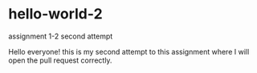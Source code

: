 # hello-world-2
assignment 1-2 second attempt


Hello everyone! this is my second attempt to this assignment where I will open the pull request correctly. 
